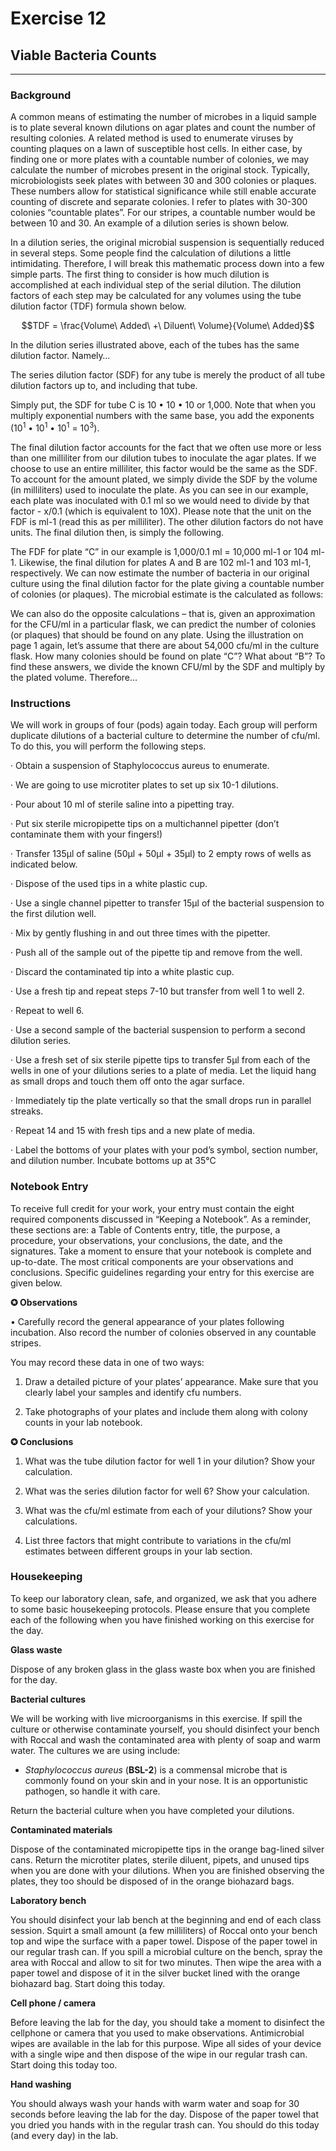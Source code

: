 # Exercise 12

## Viable Bacteria Counts

-------------

### Background

A common means of estimating the number of microbes in a liquid sample is to plate several known dilutions on agar plates and count the number of resulting colonies. A related method is used to enumerate viruses by counting plaques on a lawn of susceptible host cells. In either case, by finding one or more plates with a countable number of colonies, we may calculate the number of microbes present in the original stock. Typically, microbiologists seek plates with between 30 and 300 colonies or plaques. These numbers allow for statistical significance while still enable accurate counting of discrete and separate colonies. I refer to plates with 30-300 colonies “countable plates”. For our stripes, a countable number would be between 10 and 30. An example of a dilution series is shown below.



In a dilution series, the original microbial suspension is sequentially reduced in several steps. Some people find the calculation of dilutions a little intimidating. Therefore, I will break this mathematic process down into a few simple parts. The first thing to consider is how much dilution is accomplished at each individual step of the serial dilution. The dilution factors of each step may be calculated for any volumes using the tube dilution factor (TDF) formula shown below.

$$TDF = \frac{Volume\ Added\ +\ Diluent\ Volume}{Volume\ Added}$$

In the dilution series illustrated above, each of the tubes has the same dilution factor. Namely…

The series dilution factor (SDF) for any tube is merely the product of all tube dilution factors up to, and including that tube.

Simply put, the SDF for tube C is 10 • 10 • 10 or 1,000. Note that when you multiply exponential numbers with the same base, you add the exponents (10<sup>1</sup> • 10<sup>1</sup> • 10<sup>1</sup> = 10<sup>3</sup>).

The final dilution factor accounts for the fact that we often use more or less than one milliliter from our dilution tubes to inoculate the agar plates. If we choose to use an entire milliliter, this factor would be the same as the SDF. To account for the amount plated, we simply divide the SDF by the volume (in milliliters) used to inoculate the plate. As you can see in our example, each plate was inoculated with 0.1 ml so we would need to divide by that factor - x/0.1 (which is equivalent to 10X). Please note that the unit on the FDF is ml-1 (read this as per milliliter). The other dilution factors do not have units. The final dilution then, is simply the following.

The FDF for plate “C” in our example is 1,000/0.1 ml = 10,000 ml-1 or 104 ml-1. Likewise, the final dilution for plates A and B are 102 ml-1 and 103 ml-1, respectively. We can now estimate the number of bacteria in our original culture using the final dilution factor for the plate giving a countable number of colonies (or plaques). The microbial estimate is the calculated as follows:

We can also do the opposite calculations – that is, given an approximation for the CFU/ml in a particular flask, we can predict the number of colonies (or plaques) that should be found on any plate. Using the illustration on page 1 again, let’s assume that there are about 54,000 cfu/ml in the culture flask. How many colonies should be found on plate “C”? What about “B”? To find these answers, we divide the known CFU/ml by the SDF and multiply by the plated volume. Therefore…

### Instructions

We will work in groups of four (pods) again today. Each group will perform duplicate dilutions of a bacterial culture to determine the number of cfu/ml. To do this, you will perform the following steps.

· Obtain a suspension of Staphylococcus aureus to enumerate.

· We are going to use microtiter plates to set up six 10-1 dilutions.

· Pour about 10 ml of sterile saline into a pipetting tray.

· Put six sterile micropipette tips on a multichannel pipetter (don’t contaminate them with your fingers!)

· Transfer 135µl of saline (50µl + 50µl + 35µl) to 2 empty rows of wells as indicated below.

· Dispose of the used tips in a white plastic cup.

· Use a single channel pipetter to transfer 15µl of the bacterial suspension to the first dilution well.

· Mix by gently flushing in and out three times with the pipetter.

· Push all of the sample out of the pipette tip and remove from the well.

· Discard the contaminated tip into a white plastic cup.

· Use a fresh tip and repeat steps 7-10 but transfer from well 1 to well 2.

· Repeat to well 6.

· Use a second sample of the bacterial suspension to perform a second dilution series.


· Use a fresh set of six sterile pipette tips to transfer 5µl from each of the wells in one of your dilutions series to a plate of media. Let the liquid hang as small drops and touch them off onto the agar surface.

· Immediately tip the plate vertically so that the small drops run in parallel streaks.

· Repeat 14 and 15 with fresh tips and a new plate of media.

· Label the bottoms of your plates with your pod’s symbol, section number, and dilution number. Incubate bottoms up at 35°C

### Notebook Entry

To receive full credit for your work, your entry must contain the eight required components discussed in “Keeping a Notebook”. As a reminder, these sections are: a Table of Contents entry, title, the purpose, a procedure, your observations, your conclusions, the date, and the signatures. Take a moment to ensure that your notebook is complete and up-to-date. The most critical components are your observations and conclusions. Specific guidelines regarding your entry for this exercise are given below.

**✪ Observations**

• Carefully record the general appearance of your plates following incubation. Also record the number of colonies observed in any countable stripes.

You may record these data in one of two ways:

1) Draw a detailed picture of your plates’ appearance. Make sure that you clearly label your samples and identify cfu numbers.

2) Take photographs of your plates and include them along with colony counts in your lab notebook.

**✪ Conclusions**

1. What was the tube dilution factor for well 1 in your dilution? Show your calculation.

2. What was the series dilution factor for well 6? Show your calculation.

3. What was the cfu/ml estimate from each of your dilutions? Show your calculations.

4. List three factors that might contribute to variations in the cfu/ml estimates between different groups in your lab section.

### Housekeeping

To keep our laboratory clean, safe, and organized, we ask that you adhere to some basic housekeeping protocols. Please ensure that you complete each of the following when you have finished working on this exercise for the day.

**Glass waste**    

Dispose of any broken glass in the glass waste box when you are finished for the day.

**Bacterial cultures**  

We will be working with live microorganisms in this exercise. If spill the culture or otherwise contaminate yourself, you should disinfect your bench with Roccal and wash the contaminated area with plenty of soap and warm water. The cultures we are using include:

* _Staphylococcus aureus_ (**BSL-2**) is a commensal microbe that is commonly found on your skin and in your nose. It is an opportunistic pathogen, so handle it with care.

Return the bacterial culture when you have completed your dilutions.

**Contaminated materials**  

Dispose of the contaminated micropipette tips in the orange bag-lined silver cans. Return the microtiter plates, sterile diluent, pipets, and unused tips when you are done with your dilutions. When you are finished observing the plates, they too should be disposed of in the orange biohazard bags.

**Laboratory bench**

You should disinfect your lab bench at the beginning and end of each class session. Squirt a small amount (a few milliliters) of Roccal onto your bench top and wipe the surface with a paper towel. Dispose of the paper towel in our regular trash can. If you spill a microbial culture on the bench, spray the area with Roccal and allow to sit for two minutes. Then wipe the area with a paper towel and dispose of it in the silver bucket lined with the orange biohazard bag. Start doing this today.

**Cell phone / camera**

Before leaving the lab for the day, you should take a moment to disinfect the cellphone or camera that you used to make observations. Antimicrobial wipes are available in the lab for this purpose. Wipe all sides of your device with a single wipe and then dispose of the wipe in our regular trash can. Start doing this today too.

**Hand washing**

You should always wash your hands with warm water and soap for 30 seconds before leaving the lab for the day. Dispose of the paper towel that you dried you hands with in the regular trash can. You should do this today (and every day) in the lab.
